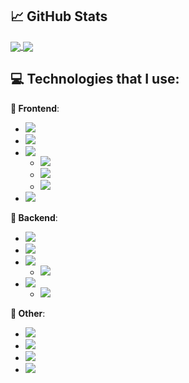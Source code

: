 ## &#x1f4c8; GitHub Stats

<a href="https://github.com/MartinHeinz/MartinHeinz">
  <img align="center" src="https://github-readme-stats.vercel.app/api/top-langs/?username=MatijaNovosel&layout=compact&langs_count=10&exclude_repo=heroesofcrimson&hide_title=true" />
</a>
<a href="https://github.com/MartinHeinz/MartinHeinz">
  <img align="center" src="https://github-readme-stats.vercel.app/api?username=MatijaNovosel&show_icons=true&line_height=28&hide_title=true" />
</a>

## 💻 Technologies that I use:

**🎨 Frontend**:
- ![](https://img.shields.io/badge/SASS&SCSS-informational?style=flat&logo=sass&logoColor=white&color=CC6699)
- ![](https://img.shields.io/badge/Angular-informational?style=flat&logo=angular&logoColor=white&color=DD0031)
- ![](https://img.shields.io/badge/VueJS-3%20&%202-informational?style=flat&logo=vue.js&logoColor=white&color=2bbc8a)
  - ![](https://img.shields.io/badge/Vuetify-informational?style=flat&logo=vuetify&logoColor=white&color=1867c0)
  - ![](https://img.shields.io/badge/Quasar-informational?style=flate&logo=quasar&logoColor=white&color=1976d2)
  - ![](https://img.shields.io/badge/Buefy-informational?style=flat&logo=buefy&logoColor=white&color=7957D5)
- ![](https://img.shields.io/badge/Electron-informational?style=flat&logo=electron&logoColor=white&color=47848F)

**🔧 Backend**:
- ![](https://img.shields.io/badge/Spring-informational?style=flat&logo=spring&logoColor=white&color=6DB33F)
- ![](https://img.shields.io/badge/.NET%20Core-informational?style=flat&logo=dotnet&logoColor=white&color=5C2D91)
- ![](https://img.shields.io/badge/PHP-informational?style=flat&logo=php&logoColor=white&color=777BB4)
  - ![](https://img.shields.io/badge/CakePHP-informational?style=flat&logo=cakephp&logoColor=white&color=D33C43)
- ![](https://img.shields.io/badge/NodeJS-informational?style=flat&logo=nodedotjs&logoColor=white&color=339933)
  - ![](https://img.shields.io/badge/NestJS&TypeORM-informational?style=flat&logo=nestjs&logoColor=E0234E&color=black)

**🔗 Other**:
- ![](https://img.shields.io/badge/MySQL-informational?style=flat&logo=mysql&logoColor=white&color=4479A1)
- ![](https://img.shields.io/badge/TSQL-informational?style=flat&logo=microsoft-sql-server&logoColor=white&color=CC2927)
- ![](https://img.shields.io/badge/Firebase&Firestore-informational?style=flat&logo=firebase&logoColor=f6820d&color=FFCA28)
- ![](https://img.shields.io/badge/GraphQL-informational?style=flat&logo=graphql&logoColor=fd43c0&color=E10098)
